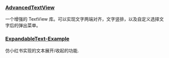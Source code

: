 ### [AdvancedTextView](https://github.com/devilist/AdvancedTextView)

一个增强的 TextView 库。可以实现文字两端对齐，文字竖排，以及自定义选择文字后的弹出菜单。

### [ExpandableText-Example](https://github.com/MrTrying/ExpandableText-Example)

仿小红书实现的文本展开/收起的功能.